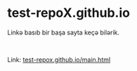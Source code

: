 # test-repoX.github.io
<p>Linkə basıb bir başa sayta keçə bilərik.</p>
<br>
<p>Link: <a href="https://test-repox.github.io/main.html">test-repox.github.io/main.html</a>


